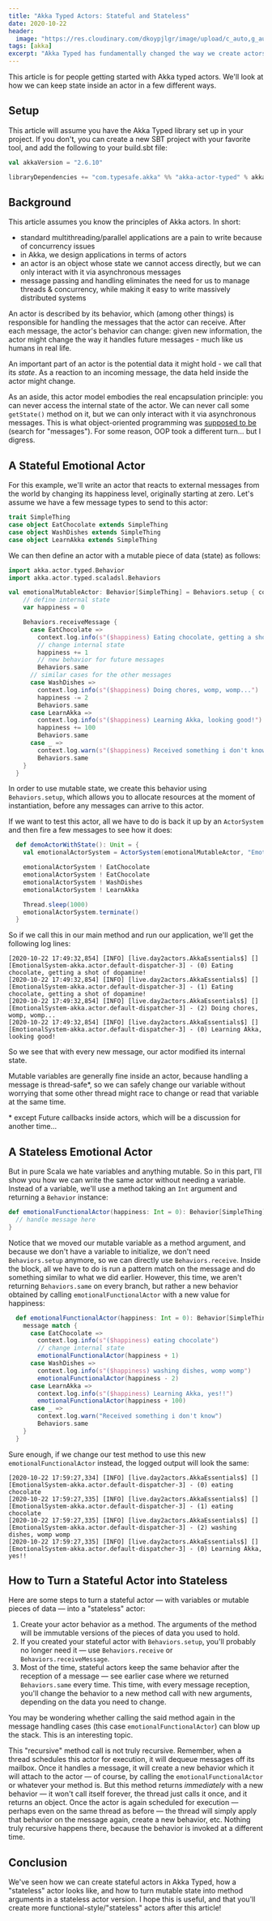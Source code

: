 ```yaml
---
title: "Akka Typed Actors: Stateful and Stateless"
date: 2020-10-22
header:
  image: "https://res.cloudinary.com/dkoypjlgr/image/upload/c_auto,g_auto,h_300,w_1200/f_auto/q_auto:eco/v1715952116/blog_cover_large_phe6ch.jpg"
tags: [akka]
excerpt: "Akka Typed has fundamentally changed the way we create actors. In this article we'll look at several ways we can keep state inside Akka actors."
---
```


This article is for people getting started with Akka typed actors. We'll look at how we can keep state inside an actor in a few different ways.

## Setup

This article will assume you have the Akka Typed library set up in your project. If you don't, you can create a new SBT project with your favorite tool, and add the following to your build.sbt file:

```scala
val akkaVersion = "2.6.10"

libraryDependencies += "com.typesafe.akka" %% "akka-actor-typed" % akkaVersion
```

## Background

This article assumes you know the principles of Akka actors. In short:

- standard multithreading/parallel applications are a pain to write because of concurrency issues
- in Akka, we design applications in terms of actors
- an actor is an object whose state we cannot access directly, but we can only interact with it via asynchronous messages
- message passing and handling eliminates the need for us to manage threads & concurrency, while making it easy to write massively distributed systems

An actor is described by its behavior, which (among other things) is responsible for handling the messages that the actor can receive. After each message, the actor's behavior can change: given new information, the actor might change the way it handles future messages - much like us humans in real life.

An important part of an actor is the potential data it might hold - we call that its _state_. As a reaction to an incoming message, the data held inside the actor might change.

As an aside, this actor model embodies the real encapsulation principle: you can never access the internal state of the actor. We can never call some `getState()` method on it, but we can only interact with it via asynchronous messages. This is what object-oriented programming was [supposed to be](http://userpage.fu-berlin.de/~ram/pub/pub_jf47ht81Ht/doc_kay_oop_en) (search for "messages"). For some reason, OOP took a different turn... but I digress.

## A Stateful Emotional Actor

For this example, we'll write an actor that reacts to external messages from the world by changing its happiness level, originally starting at zero. Let's assume we have a few message types to send to this actor:

```scala
trait SimpleThing
case object EatChocolate extends SimpleThing
case object WashDishes extends SimpleThing
case object LearnAkka extends SimpleThing
```

We can then define an actor with a mutable piece of data (state) as follows:

```scala
import akka.actor.typed.Behavior
import akka.actor.typed.scaladsl.Behaviors

val emotionalMutableActor: Behavior[SimpleThing] = Behaviors.setup { context =>
    // define internal state
    var happiness = 0

    Behaviors.receiveMessage {
      case EatChocolate =>
        context.log.info(s"($happiness) Eating chocolate, getting a shot of dopamine!")
        // change internal state
        happiness += 1
        // new behavior for future messages
        Behaviors.same
      // similar cases for the other messages
      case WashDishes =>
        context.log.info(s"($happiness) Doing chores, womp, womp...")
        happiness -= 2
        Behaviors.same
      case LearnAkka =>
        context.log.info(s"($happiness) Learning Akka, looking good!")
        happiness += 100
        Behaviors.same
      case _ =>
        context.log.warn(s"($happiness) Received something i don't know")
        Behaviors.same
    }
  }
```

In order to use mutable state, we create this behavior using `Behaviors.setup`, which allows you to allocate resources at the moment of instantiation, before any messages can arrive to this actor.

If we want to test this actor, all we have to do is back it up by an `ActorSystem` and then fire a few messages to see how it does:

```scala
  def demoActorWithState(): Unit = {
    val emotionalActorSystem = ActorSystem(emotionalMutableActor, "EmotionalSystem")

    emotionalActorSystem ! EatChocolate
    emotionalActorSystem ! EatChocolate
    emotionalActorSystem ! WashDishes
    emotionalActorSystem ! LearnAkka

    Thread.sleep(1000)
    emotionalActorSystem.terminate()
  }
```

So if we call this in our main method and run our application, we'll get the following log lines:

```
[2020-10-22 17:49:32,854] [INFO] [live.day2actors.AkkaEssentials$] [] [EmotionalSystem-akka.actor.default-dispatcher-3] - (0) Eating chocolate, getting a shot of dopamine!
[2020-10-22 17:49:32,854] [INFO] [live.day2actors.AkkaEssentials$] [] [EmotionalSystem-akka.actor.default-dispatcher-3] - (1) Eating chocolate, getting a shot of dopamine!
[2020-10-22 17:49:32,854] [INFO] [live.day2actors.AkkaEssentials$] [] [EmotionalSystem-akka.actor.default-dispatcher-3] - (2) Doing chores, womp, womp...
[2020-10-22 17:49:32,854] [INFO] [live.day2actors.AkkaEssentials$] [] [EmotionalSystem-akka.actor.default-dispatcher-3] - (0) Learning Akka, looking good!
```

So we see that with every new message, our actor modified its internal state.

Mutable variables are generally fine inside an actor, because handling a message is thread-safe*, so we can safely change our variable without worrying that some other thread might race to change or read that variable at the same time.

\* except Future callbacks inside actors, which will be a discussion for another time...

## A Stateless Emotional Actor

But in pure Scala we hate variables and anything mutable. So in this part, I'll show you how we can write the same actor without needing a variable. Instead of a variable, we'll use a method taking an `Int` argument and returning a `Behavior` instance:

```scala
def emotionalFunctionalActor(happiness: Int = 0): Behavior[SimpleThing] = Behaviors.receive { (context, message) =>
  // handle message here
}
```

Notice that we moved our mutable variable as a method argument, and because we don't have a variable to initialize, we don't need `Behaviors.setup` anymore, so we can directly use `Behaviors.receive`. Inside the block, all we have to do is run a pattern match on the message and do something similar to what we did earlier. However, this time, we aren't returning `Behaviors.same` on every branch, but rather a new behavior obtained by calling `emotionalFunctionalActor` with a new value for happiness:

```scala
  def emotionalFunctionalActor(happiness: Int = 0): Behavior[SimpleThing] = Behaviors.receive { (context, message) =>
    message match {
      case EatChocolate =>
        context.log.info(s"($happiness) eating chocolate")
        // change internal state
        emotionalFunctionalActor(happiness + 1)
      case WashDishes =>
        context.log.info(s"($happiness) washing dishes, womp womp")
        emotionalFunctionalActor(happiness - 2)
      case LearnAkka =>
        context.log.info(s"($happiness) Learning Akka, yes!!")
        emotionalFunctionalActor(happiness + 100)
      case _ =>
        context.log.warn("Received something i don't know")
        Behaviors.same
    }
  }
```

Sure enough, if we change our test method to use this new `emotionalFunctionalActor` instead, the logged output will look the same:

```
[2020-10-22 17:59:27,334] [INFO] [live.day2actors.AkkaEssentials$] [] [EmotionalSystem-akka.actor.default-dispatcher-3] - (0) eating chocolate
[2020-10-22 17:59:27,335] [INFO] [live.day2actors.AkkaEssentials$] [] [EmotionalSystem-akka.actor.default-dispatcher-3] - (1) eating chocolate
[2020-10-22 17:59:27,335] [INFO] [live.day2actors.AkkaEssentials$] [] [EmotionalSystem-akka.actor.default-dispatcher-3] - (2) washing dishes, womp womp
[2020-10-22 17:59:27,335] [INFO] [live.day2actors.AkkaEssentials$] [] [EmotionalSystem-akka.actor.default-dispatcher-3] - (0) Learning Akka, yes!!
```

## How to Turn a Stateful Actor into Stateless

Here are some steps to turn a stateful actor &mdash; with variables or mutable pieces of data &mdash; into a "stateless" actor:

1.  Create your actor behavior as a method. The arguments of the method will be immutable versions of the pieces of data you used to hold.
2. If you created your stateful actor with `Behaviors.setup`, you'll probably no longer need it &mdash; use `Behaviors.receive` or `Behaviors.receiveMessage`.
3. Most of the time, stateful actors keep the same behavior after the reception of a message &mdash; see earlier case where we returned `Behaviors.same` every time. This time, with every message reception, you'll change the behavior to a new method call with new arguments, depending on the data you need to change.

You may be wondering whether calling the said method again in the message handling cases (this case `emotionalFunctionalActor`) can blow up the stack. This is an interesting topic.

This "recursive" method call is not truly recursive. Remember, when a thread schedules this actor for execution, it will dequeue messages off its mailbox. Once it handles a message, it will create a new behavior which it will attach to the actor &mdash; of course, by calling the `emotionalFunctionalActor` or whatever your method is. But this method returns _immediately_ with a new behavior &mdash; it won't call itself forever, the thread just calls it once, and it returns an object. Once the actor is again scheduled for execution &mdash; perhaps even on the same thread as before &mdash; the thread will simply apply that behavior on the message again, create a new behavior, etc. Nothing truly recursive happens there, because the behavior is invoked at a different time.

## Conclusion

We've seen how we can create stateful actors in Akka Typed, how a "stateless" actor looks like, and how to turn mutable state into method arguments in a stateless actor version. I hope this is useful, and that you'll create more functional-style/"stateless" actors after this article!
